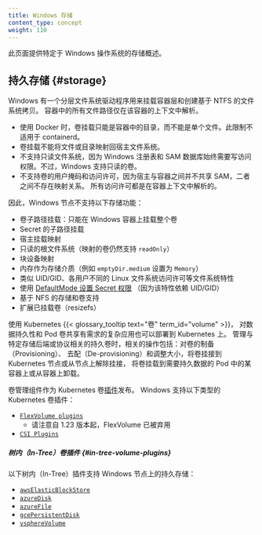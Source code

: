 ```yaml
---
title: Windows 存储
content_type: concept
weight: 110
---
```


此页面提供特定于 Windows 操作系统的存储概述。

## 持久存储 {#storage}
Windows 有一个分层文件系统驱动程序用来挂载容器层和创建基于 NTFS 的文件系统拷贝。
容器中的所有文件路径仅在该容器的上下文中解析。

* 使用 Docker 时，卷挂载只能是容器中的目录，而不能是单个文件。此限制不适用于 containerd。
* 卷挂载不能将文件或目录映射回宿主文件系统。
* 不支持只读文件系统，因为 Windows 注册表和 SAM 数据库始终需要写访问权限。不过，Windows 支持只读的卷。
* 不支持卷的用户掩码和访问许可，因为宿主与容器之间并不共享 SAM，二者之间不存在映射关系。
  所有访问许可都是在容器上下文中解析的。

因此，Windows 节点不支持以下存储功能：

* 卷子路径挂载：只能在 Windows 容器上挂载整个卷
* Secret 的子路径挂载
* 宿主挂载映射
* 只读的根文件系统（映射的卷仍然支持 `readOnly`）
* 块设备映射
* 内存作为存储介质（例如 `emptyDir.medium` 设置为 `Memory`）
* 类似 UID/GID、各用户不同的 Linux 文件系统访问许可等文件系统特性
* 使用 [DefaultMode 设置 Secret 权限](/zh-cn/docs/concepts/configuration/secret/#secret-files-permissions)
  （因为该特性依赖 UID/GID）
* 基于 NFS 的存储和卷支持
* 扩展已挂载卷（resizefs）

使用 Kubernetes {{< glossary_tooltip text="卷" term_id="volume" >}}，
对数据持久性和 Pod 卷共享有需求的复杂应用也可以部署到 Kubernetes 上。
管理与特定存储后端或协议相关的持久卷时，相关的操作包括：对卷的制备（Provisioning）、
去配（De-provisioning）和调整大小，将卷挂接到 Kubernetes 节点或从节点上解除挂接，
将卷挂载到需要持久数据的 Pod 中的某容器上或从容器上卸载。

卷管理组件作为 Kubernetes 卷[插件](/zh-cn/docs/concepts/storage/volumes/#volume-types)发布。
Windows 支持以下类型的 Kubernetes 卷插件：

* [`FlexVolume plugins`](/zh-cn/docs/concepts/storage/volumes/#flexvolume)
  * 请注意自 1.23 版本起，FlexVolume 已被弃用
* [`CSI Plugins`](/zh-cn/docs/concepts/storage/volumes/#csi)

##### 树内（In-Tree）卷插件  {#in-tree-volume-plugins}

以下树内（In-Tree）插件支持 Windows 节点上的持久存储：

* [`awsElasticBlockStore`](/zh-cn/docs/concepts/storage/volumes/#awselasticblockstore)
* [`azureDisk`](/zh-cn/docs/concepts/storage/volumes/#azuredisk)
* [`azureFile`](/zh-cn/docs/concepts/storage/volumes/#azurefile)
* [`gcePersistentDisk`](/zh-cn/docs/concepts/storage/volumes/#gcepersistentdisk)
* [`vsphereVolume`](/zh-cn/docs/concepts/storage/volumes/#vspherevolume)